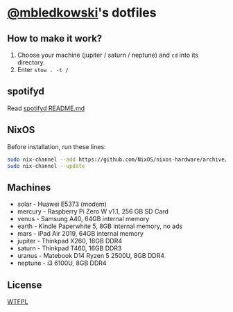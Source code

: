 # [@mbledkowski](https://github.com/mbledkowski)'s dotfiles

## How to make it work?

1. Choose your machine (jupiter / saturn / neptune) and `cd` into its directory.
2. Enter `stow . -t /`

## spotifyd

Read [spotifyd README.md](./global/home/mble/.config/spotifyd/README.md)

## NixOS

Before installation, run these lines:

```sh
sudo nix-channel --add https://github.com/NixOS/nixos-hardware/archive/master.tar.gz nixos-hardware
sudo nix-channel --update
```

## Machines
 - solar - Huawei E5373 (modem)
 - mercury - Raspberry Pi Zero W v1.1, 256 GB SD Card
 - venus - Samsung A40, 64GB internal memory
 - earth - Kindle Paperwhite 5, 8GB internal memory, no ads
 - mars - iPad Air 2019, 64GB internal memory
 - jupiter - Thinkpad X260, 16GB DDR4
 - saturn - Thinkpad T460, 16GB DDR3
 - uranus - Matebook D14 Ryzen 5 2500U, 8GB DDR4 
 - neptune - i3 6100U, 8GB DDR4

## License
[WTFPL](https://spdx.org/licenses/WTFPL)
